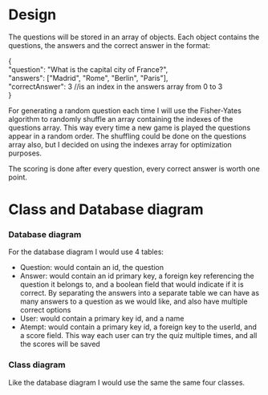 # Design

The questions will be stored in an array of objects. Each object contains the questions, the answers and the correct answer in the format:

{  
        "question": "What is the capital city of France?",  
        "answers": ["Madrid", "Rome", "Berlin", "Paris"],  
        "correctAnswer": 3 //is an index in the answers array from 0 to 3  
}  

For generating a random question each time I will use the Fisher-Yates algorithm to randomly shuffle an array containing the indexes of the questions array. This way every time a new game is played the questions appear in a random order. The shuffling could be done on the questions array also, but I decided on using the indexes array for optimization purposes.

The scoring is done after every question, every correct answer is worth one point.

# Class and Database diagram

### Database diagram

For the database diagram I would use 4 tables:
- Question: would contain an id, the question
- Answer: would contain an id primary key, a foreign key referencing the question it belongs to, and a boolean field that would indicate if it is correct. By separating the answers into a separate table we can have as many answers to a question as we would like, and also have multiple correct options
- User: would contain a primary key id, and a name
- Atempt: would contain a primary key id, a foreign key to the userId, and a score field. This way each user can try the quiz multiple times, and all the scores will be saved

### Class diagram

Like the database diagram I would use the same the same four classes.
